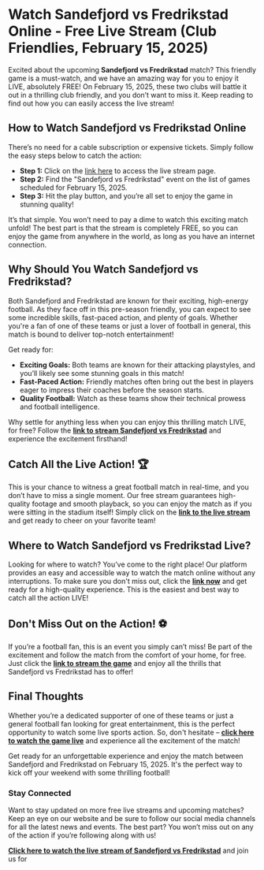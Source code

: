 # Watch Sandefjord vs Fredrikstad Online - Free Live Stream (Club Friendlies, February 15, 2025)

Excited about the upcoming **Sandefjord vs Fredrikstad** match? This friendly game is a must-watch, and we have an amazing way for you to enjoy it LIVE, absolutely FREE! On February 15, 2025, these two clubs will battle it out in a thrilling club friendly, and you don’t want to miss it. Keep reading to find out how you can easily access the live stream!

## How to Watch Sandefjord vs Fredrikstad Online

There’s no need for a cable subscription or expensive tickets. Simply follow the easy steps below to catch the action:

- **Step 1:** Click on the [link here](https://tinyurl.com/livestreamfreeo?st=Sandefjord+vs+Fredrikstad&si=ghc) to access the live stream page.
- **Step 2:** Find the "Sandefjord vs Fredrikstad" event on the list of games scheduled for February 15, 2025.
- **Step 3:** Hit the play button, and you’re all set to enjoy the game in stunning quality!

It’s that simple. You won’t need to pay a dime to watch this exciting match unfold! The best part is that the stream is completely FREE, so you can enjoy the game from anywhere in the world, as long as you have an internet connection.

## Why Should You Watch Sandefjord vs Fredrikstad?

Both Sandefjord and Fredrikstad are known for their exciting, high-energy football. As they face off in this pre-season friendly, you can expect to see some incredible skills, fast-paced action, and plenty of goals. Whether you're a fan of one of these teams or just a lover of football in general, this match is bound to deliver top-notch entertainment!

Get ready for:

- **Exciting Goals:** Both teams are known for their attacking playstyles, and you’ll likely see some stunning goals in this match!
- **Fast-Paced Action:** Friendly matches often bring out the best in players eager to impress their coaches before the season starts.
- **Quality Football:** Watch as these teams show their technical prowess and football intelligence.

Why settle for anything less when you can enjoy this thrilling match LIVE, for free? Follow the [**link to stream Sandefjord vs Fredrikstad**](https://tinyurl.com/livestreamfreeo?st=Sandefjord+vs+Fredrikstad&si=ghc) and experience the excitement firsthand!

## Catch All the Live Action! 🏆

This is your chance to witness a great football match in real-time, and you don’t have to miss a single moment. Our free stream guarantees high-quality footage and smooth playback, so you can enjoy the match as if you were sitting in the stadium itself! Simply click on the [**link to the live stream**](https://tinyurl.com/livestreamfreeo?st=Sandefjord+vs+Fredrikstad&si=ghc) and get ready to cheer on your favorite team!

## Where to Watch Sandefjord vs Fredrikstad Live?

Looking for where to watch? You’ve come to the right place! Our platform provides an easy and accessible way to watch the match online without any interruptions. To make sure you don't miss out, click the [**link now**](https://tinyurl.com/livestreamfreeo?st=Sandefjord+vs+Fredrikstad&si=ghc) and get ready for a high-quality experience. This is the easiest and best way to catch all the action LIVE!

## Don't Miss Out on the Action! ⚽

If you’re a football fan, this is an event you simply can’t miss! Be part of the excitement and follow the match from the comfort of your home, for free. Just click the [**link to stream the game**](https://tinyurl.com/livestreamfreeo?st=Sandefjord+vs+Fredrikstad&si=ghc) and enjoy all the thrills that Sandefjord vs Fredrikstad has to offer!

## Final Thoughts

Whether you’re a dedicated supporter of one of these teams or just a general football fan looking for great entertainment, this is the perfect opportunity to watch some live sports action. So, don't hesitate – [**click here to watch the game live**](https://tinyurl.com/livestreamfreeo?st=Sandefjord+vs+Fredrikstad&si=ghc) and experience all the excitement of the match!

Get ready for an unforgettable experience and enjoy the match between Sandefjord and Fredrikstad on February 15, 2025. It's the perfect way to kick off your weekend with some thrilling football!

### Stay Connected

Want to stay updated on more free live streams and upcoming matches? Keep an eye on our website and be sure to follow our social media channels for all the latest news and events. The best part? You won’t miss out on any of the action if you’re following along with us!

[**Click here to watch the live stream of Sandefjord vs Fredrikstad**](https://tinyurl.com/livestreamfreeo?st=Sandefjord+vs+Fredrikstad&si=ghc) and join us for
